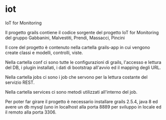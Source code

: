# iot
IoT for Monitoring

Il progetto grails contiene il codice sorgente del progetto IoT for Monitoring del gruppo Gabbanini, Malvestiti, Prendi, Massacci, Pincini

Il core del progetto è contenuto nella cartella grails-app in cui vengono create classi e modelli, controlli, viste.

Nella cartella conf ci sono tutte le configurazioni di grails, l'accesso e lettura del DB, i plugin installati, i dati di bootstrap all'avvio ed il mapping degli URL.

Nella cartella jobs ci sono i job che servono per la lettura costante del servizio REST.

Nella cartella services ci sono metodi utilizzati all'interno del job.

Per poter far girare il progetto è necessario installare grails 2.5.4, java 8 ed avere un db mysql (uno in localhost alla porta 8889 per sviluppo in locale ed il remoto alla porta 3306.
